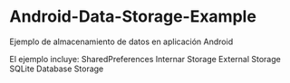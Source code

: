Android-Data-Storage-Example
============================

Ejemplo de almacenamiento de datos en aplicación Android

El ejemplo incluye:
SharedPreferences
Internar Storage
External Storage
SQLite Database Storage


